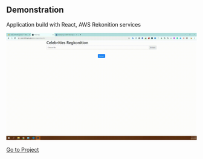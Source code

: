 ## Demonstration

Application build with React, AWS Rekonition services

![picture](./src/face-reg.gif)

[Go to Project](https://minh1609.github.io/face-regconition/)

